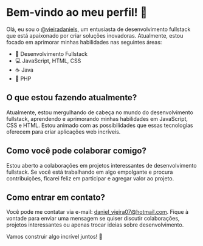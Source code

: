 # Bem-vindo ao meu perfil! 👋

Olá, eu sou o [@vieiradaniels](https://github.com/vieiradaniels), um entusiasta de desenvolvimento fullstack que está apaixonado por criar soluções inovadoras. Atualmente, estou focado em aprimorar minhas habilidades nas seguintes áreas:

- 🚀 Desenvolvimento Fullstack
- 💻 JavaScript, HTML, CSS
- ☕ Java
- 🐘 PHP

## O que estou fazendo atualmente?

Atualmente, estou mergulhando de cabeça no mundo do desenvolvimento fullstack, aprendendo e aprimorando minhas habilidades em JavaScript, CSS e HTML. Estou animado com as possibilidades que essas tecnologias oferecem para criar aplicações web incríveis.

## Como você pode colaborar comigo?

Estou aberto a colaborações em projetos interessantes de desenvolvimento fullstack. Se você está trabalhando em algo empolgante e procura contribuições, ficarei feliz em participar e agregar valor ao projeto.

## Como entrar em contato?

Você pode me contatar via e-mail: [daniel_vieira07@hotmail.com](mailto:daniel_vieira07@hotmail.com). Fique à vontade para enviar uma mensagem se quiser discutir colaborações, projetos interessantes ou apenas trocar ideias sobre desenvolvimento.

Vamos construir algo incrível juntos! 🚀
##
